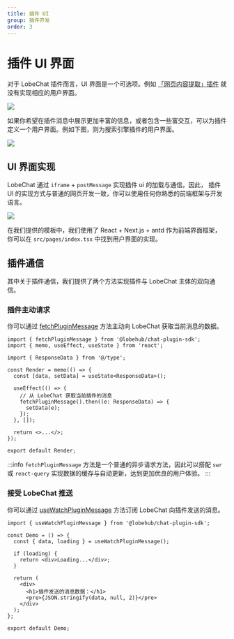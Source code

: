 ```yaml
---
title: 插件 UI
group: 插件开发
order: 3
---
```


# 插件 UI 界面

对于 LobeChat 插件而言，UI 界面是一个可选项。例如 [「网页内容提取」插件](https://github.com/lobehub/chat-plugin-web-crawler) 就没有实现相应的用户界面。

![](https://github-production-user-asset-6210df.s3.amazonaws.com/28616219/265263241-0e765fdc-3463-4c36-a398-aef177a30df9.png)

如果你希望在插件消息中展示更加丰富的信息，或者包含一些富交互，可以为插件定义一个用户界面。例如下图，则为搜索引擎插件的用户界面。

![](https://github-production-user-asset-6210df.s3.amazonaws.com/28616219/265263427-9bdc03d5-aa61-4f62-a2ce-88683f3308d8.png)

## UI 界面实现

LobeChat 通过 `iframe` + `postMessage` 实现插件 ui 的加载与通信。因此， 插件 UI 的实现方式与普通的网页开发一致，你可以使用任何你熟悉的前端框架与开发语言。

![](https://github-production-user-asset-6210df.s3.amazonaws.com/28616219/265263653-4ea87abc-249a-49f3-a241-7ed93ddb1ddf.png)

在我们提供的模板中，我们使用了 React + Next.js + antd 作为前端界面框架，你可以在 `src/pages/index.tsx` 中找到用户界面的实现。

## 插件通信

其中关于插件通信，我们提供了两个方法实现插件与 LobeChat 主体的双向通信。

### 插件主动请求

你可以通过 [fetchPluginMessage](/api/message) 方法主动向 LobeChat 获取当前消息的数据。

```tsx | pure
import { fetchPluginMessage } from '@lobehub/chat-plugin-sdk';
import { memo, useEffect, useState } from 'react';

import { ResponseData } from '@/type';

const Render = memo(() => {
  const [data, setData] = useState<ResponseData>();

  useEffect(() => {
    // 从 LobeChat 获取当前插件的消息
    fetchPluginMessage().then((e: ResponseData) => {
      setData(e);
    });
  }, []);

  return <>...</>;
});

export default Render;
```

:::info
`fetchPluginMessage` 方法是一个普通的异步请求方法，因此可以搭配 `swr` 或 `react-query` 实现数据的缓存与自动更新，达到更加优良的用户体验。
:::

### 接受 LobeChat 推送

你可以通过 [useWatchPluginMessage](/api/use-watch-plugin-message) 方法订阅 LobeChat 向插件发送的消息。

```tsx | pure
import { useWatchPluginMessage } from '@lobehub/chat-plugin-sdk';

const Demo = () => {
  const { data, loading } = useWatchPluginMessage();

  if (loading) {
    return <div>Loading...</div>;
  }

  return (
    <div>
      <h1>插件发送的消息数据：</h1>
      <pre>{JSON.stringify(data, null, 2)}</pre>
    </div>
  );
};

export default Demo;
```
